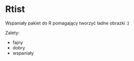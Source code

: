 # Rtist
Wspaniały pakiet do R pomagający tworzyć ładne obrazki :)

Zalety:

* fajny
* dobry
* wspaniały